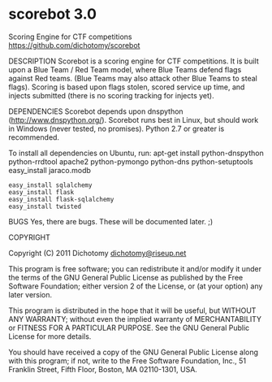 scorebot 3.0
========

Scoring Engine for CTF competitions
https://github.com/dichotomy/scorebot

DESCRIPTION
Scorebot is a scoring engine for CTF competitions.  It is built upon a Blue Team / Red Team model, where Blue Teams defend flags against Red teams.  (Blue Teams may also attack other Blue Teams to steal flags).  Scoring is based upon flags stolen, scored service up time, and injects submitted (there is no scoring tracking for injects yet).

DEPENDENCIES
Scorebot depends upon dnspython (http://www.dnspython.org/).
Scorebot runs best in Linux, but should work in Windows (never tested, no promises).
Python 2.7 or greater is recommended.

To install all dependencies on Ubuntu, run:
   apt-get install python-dnspython python-rrdtool apache2 python-pymongo python-dns python-setuptools
   easy_install jaraco.modb

    easy_install sqlalchemy
    easy_install flask
    easy_install flask-sqlalchemy
    easy_install twisted



BUGS
Yes, there are bugs.  These will be documented later.  ;)

COPYRIGHT

Copyright (C) 2011  Dichotomy <dichotomy@riseup.net>

This program is free software; you can redistribute it and/or
modify it under the terms of the GNU General Public License
as published by the Free Software Foundation; either version 2
of the License, or (at your option) any later version.

This program is distributed in the hope that it will be useful,
but WITHOUT ANY WARRANTY; without even the implied warranty of
MERCHANTABILITY or FITNESS FOR A PARTICULAR PURPOSE.  See the
GNU General Public License for more details.

You should have received a copy of the GNU General Public License
along with this program; if not, write to the Free Software
Foundation, Inc., 51 Franklin Street, Fifth Floor, Boston, MA  02110-1301, USA.
